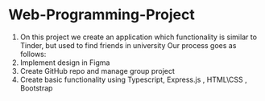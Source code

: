 # Web-Programming-Project

1. On this project we create an application which functionality is similar to Tinder, but used to find friends in university 
Our process goes as follows:
  1. Implement design in Figma
  2. Create GitHub repo and manage group project
  3. Create basic functionality using Typescript, Express.js , HTML\CSS , Bootstrap
